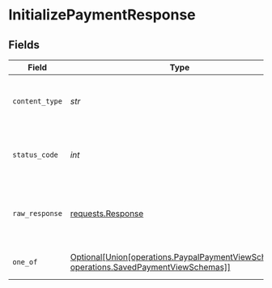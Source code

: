# InitializePaymentResponse


## Fields

| Field                                                                                                                                                | Type                                                                                                                                                 | Required                                                                                                                                             | Description                                                                                                                                          |
| ---------------------------------------------------------------------------------------------------------------------------------------------------- | ---------------------------------------------------------------------------------------------------------------------------------------------------- | ---------------------------------------------------------------------------------------------------------------------------------------------------- | ---------------------------------------------------------------------------------------------------------------------------------------------------- |
| `content_type`                                                                                                                                       | *str*                                                                                                                                                | :heavy_check_mark:                                                                                                                                   | HTTP response content type for this operation                                                                                                        |
| `status_code`                                                                                                                                        | *int*                                                                                                                                                | :heavy_check_mark:                                                                                                                                   | HTTP response status code for this operation                                                                                                         |
| `raw_response`                                                                                                                                       | [requests.Response](https://requests.readthedocs.io/en/latest/api/#requests.Response)                                                                | :heavy_check_mark:                                                                                                                                   | Raw HTTP response; suitable for custom response parsing                                                                                              |
| `one_of`                                                                                                                                             | [Optional[Union[operations.PaypalPaymentViewSchemas, operations.SavedPaymentViewSchemas]]](../../models/operations/initializepaymentresponsebody.md) | :heavy_minus_sign:                                                                                                                                   | Payment token retrieved.                                                                                                                             |